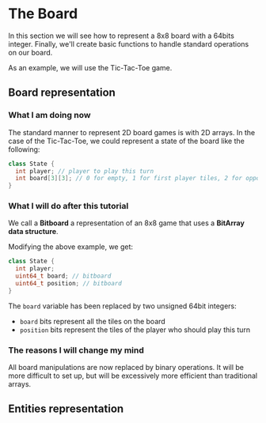# The Board

In this section we will see how to represent a 8x8 board with a 64bits integer. Finally, we'll create basic functions to handle standard operations on our board.

As an example, we will use the Tic-Tac-Toe game.

## Board representation

### What I am doing now

The standard manner to represent 2D board games is with 2D arrays. In the case of the Tic-Tac-Toe, we could represent a state of the board like the following:

```C++
class State {
  int player; // player to play this turn
  int board[3][3]; // 0 for empty, 1 for first player tiles, 2 for opponent tiles
}
```

### What I will do after this tutorial

We call a **Bitboard** a representation of an 8x8 game that uses a **BitArray data structure**.

Modifying the above example, we get:

```C++
class State {
  int player;
  uint64_t board; // bitboard
  uint64_t position; // bitboard
}
```
The `board` variable has been replaced by two unsigned 64bit integers:
* `board` bits represent all the tiles on the board
* `position` bits represent the tiles of the player who should play this turn

### The reasons I will change my mind

All board manipulations are now replaced by binary operations. It will be more difficult to set up, but will be excessively more efficient than traditional arrays.

## Entities representation
